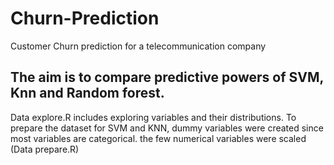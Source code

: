 # Churn-Prediction
Customer Churn prediction for a telecommunication company

## The aim is to compare predictive powers of SVM, Knn and Random forest.

Data explore.R includes exploring variables and their distributions.
To prepare the dataset for SVM and KNN, dummy variables were created since most variables are categorical. the few numerical variables were scaled (Data prepare.R)

